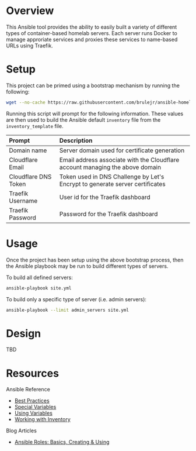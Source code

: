 # Overview
This Ansible tool provides the ability to easily built a variety of different types of container-based homelab servers. Each server runs Docker to manage approriate services and proxies these services to name-based URLs using Traefik.

# Setup
This project can be primed using a bootstrap mechanism by running the following:
```bash
wget --no-cache https://raw.githubusercontent.com/brulejr/ansible-homelab-suite/refs/heads/main/bootstrap.py && python3 bootstrap.py
```

Running this script will prompt for the following information. These values are then used to build the Ansible default `inventory` file from the `inventory_template` file.

|Prompt|Description|
|:-----|:----------|
|Domain name|Server domain used for certificate generation|
|Cloudflare Email|Email address associate with the Cloudflare account managing the above domain|
|Cloudflare DNS Token|Token used in DNS Challenge by Let's Encrypt to generate server certificates|
|Traefik Username|User id for the Traefik dashboard|
|Traefik Password|Password for the Traefik dashboard|

# Usage
Once the project has been setup using the above bootstrap process, then the Ansible playbook may be run to build different types of servers.

To build all defined servers:
```bash
ansible-playbook site.yml
```

To build only a specific type of server (i.e. admin servers):
```bash
ansible-playbook --limit admin_servers site.yml
```

# Design
TBD


# Resources
Ansible Reference
- [Best Practices](https://docs.ansible.com/ansible/latest/tips_tricks/ansible_tips_tricks.html#best-practices)
- [Special Variables](https://docs.ansible.com/ansible/latest/reference_appendices/special_variables.html)
- [Using Variables](https://docs.ansible.com/ansible/latest/playbook_guide/playbooks_variables.html)
- [Working with Inventory](https://docs.ansible.com/ansible/latest/user_guide/intro_inventory.html)

Blog Articles
- [Ansible Roles: Basics, Creating & Using](https://spacelift.io/blog/ansible-roles)
